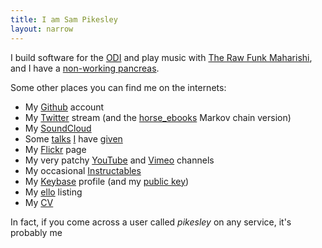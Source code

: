 ```yaml
---
title: I am Sam Pikesley
layout: narrow
---
```


I build software for the [ODI](http://theodi.org/team/sam-pikesley) and play music with [The Raw Funk Maharishi](http://rawfunkmaharishi.uk), and I have a [non-working pancreas](http://www.diabetes.org.uk/Guide-to-diabetes/What-is-diabetes/What-is-Type-1-diabetes/).

Some other places you can find me on the internets:

* My [Github](https://github.com/pikesley) account
* My [Twitter](https://twitter.com/pikesley) stream (and the [horse_ebooks](https://twitter.com/pikesley_ebooks) Markov chain version)
* My [SoundCloud](https://soundcloud.com/pikesley)
* Some [talks](https://www.youtube.com/watch?v=JCix1XW329gv) [I](https://www.youtube.com/watch?v=Qt_J0jNqtZg) have [given](https://www.youtube.com/watch?v=Dyg5tzi-H4s&feature=youtu.be&t=34m40s)
* My [Flickr](http://www.flickr.com/photos/pikesley/) page
* My very patchy [YouTube](https://www.youtube.com/user/pikesley/videos) and [Vimeo](https://vimeo.com/pikesley) channels
* My occasional [Instructables](http://www.instructables.com/member/pikesley?show=INSTRUCTABLES)
* My [Keybase](https://keybase.io/pikesley) profile (and my [public key](https://keybase.io/pikesley/key.asc))
* My [ello](https://www.youtube.com/watch?v=dQw4w9WgXcQ) listing
* My [CV](cv)

In fact, if you come across a user called _pikesley_ on any service, it's probably me
